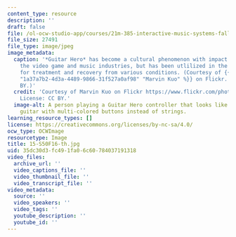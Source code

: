 ```yaml
---
content_type: resource
description: ''
draft: false
file: /ol-ocw-studio-app/courses/21m-385-interactive-music-systems-fall-2016/35dc30d3fc491fa06c60784037191318_15-S50F16-th.jpg
file_size: 27491
file_type: image/jpeg
image_metadata:
  caption: '*Guitar Hero* has become a cultural phenomenon with impact not only on
    the video game and music industries, but has been utlilized in the field of health
    for treatment and recovery from various conditions. (Courtesy of {{% resource_link
    "1a37a7b2-4d3a-4489-9866-31f527a0af98" "Marvin Kuo" %}} on Flickr. License: CC
    BY.)'
  credit: 'Courtesy of Marvin Kuo on Flickr https://www.flickr.com/photos/marvinkuo/2084937750.
    License: CC BY.'
  image-alt: A person playing a Guitar Hero controller that looks like a red electric
    guitar with multi-colored buttons instead of strings.
learning_resource_types: []
license: https://creativecommons.org/licenses/by-nc-sa/4.0/
ocw_type: OCWImage
resourcetype: Image
title: 15-S50F16-th.jpg
uid: 35dc30d3-fc49-1fa0-6c60-784037191318
video_files:
  archive_url: ''
  video_captions_file: ''
  video_thumbnail_file: ''
  video_transcript_file: ''
video_metadata:
  source: ''
  video_speakers: ''
  video_tags: ''
  youtube_description: ''
  youtube_id: ''
---
```

